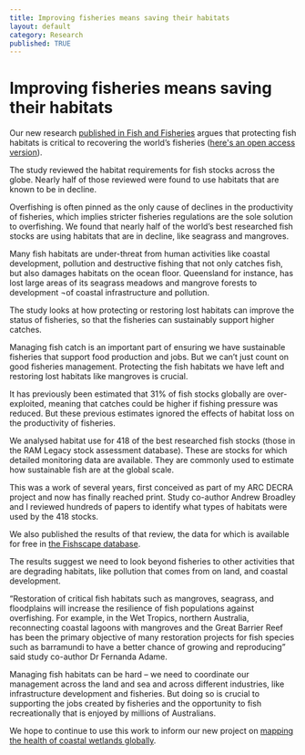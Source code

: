 ```yaml
---
title: Improving fisheries means saving their habitats   
layout: default
category: Research
published: TRUE
---
```


# Improving fisheries means saving their habitats   

Our new research [published in Fish and Fisheries](https://onlinelibrary.wiley.com/doi/abs/10.1111/faf.12318) argues that protecting fish habitats is critical to recovering the world’s fisheries ([here's an open access version](https://www.biorxiv.org/content/early/2017/12/13/233478)).

The study reviewed the habitat requirements for fish stocks across the globe. Nearly half of those reviewed were found to use habitats that are known to be in decline.  

Overfishing is often pinned as the only cause of declines in the productivity of fisheries, which implies stricter fisheries regulations are the sole solution to overfishing. We found that nearly half of the world’s best researched fish stocks are using habitats that are in decline, like seagrass and mangroves.

Many fish habitats are under-threat from human activities like coastal development, pollution and destructive fishing that not only catches fish, but also damages habitats on the ocean floor. Queensland for instance, has lost large areas of its seagrass meadows and mangrove forests to development ¬of coastal infrastructure and pollution.

The study looks at how protecting or restoring lost habitats can improve the status of fisheries, so that the fisheries can sustainably support higher catches.

Managing fish catch is an important part of ensuring we have sustainable fisheries that support food production and jobs. But we can’t just count on good fisheries management. Protecting the fish habitats we have left and restoring lost habitats like mangroves is crucial.

It has previously been estimated that 31% of fish stocks globally are over-exploited, meaning that catches could be higher if fishing pressure was reduced. But these previous estimates ignored the effects of habitat loss on the productivity of fisheries.

We analysed habitat use for 418 of the best researched fish stocks (those in the RAM Legacy stock assessment database). These are stocks for which detailed monitoring data are available. They are commonly used to estimate how sustainable fish are at the global scale.

This was a work of several years, first conceived as part of my ARC DECRA project and now has finally reached print. Study co-author Andrew Broadley and I reviewed hundreds of papers to identify what types of habitats were used by the 418 stocks.

We also published the results of that review, the data for which is available for free in [the Fishscape database](http://www.seascapemodels.org/fishscape/).

The results suggest we need to look beyond fisheries to other activities that are degrading habitats, like pollution that comes from on land, and coastal development.

“Restoration of critical fish habitats such as mangroves, seagrass, and floodplains will increase the resilience of fish populations against overfishing. For example, in the Wet Tropics, northern Australia, reconnecting coastal lagoons with mangroves and the Great Barrier Reef has been the primary objective of many restoration projects for fish species such as barramundi to have a better chance of growing and reproducing” said study co-author Dr Fernanda Adame.

Managing fish habitats can be hard – we need to coordinate our management across the land and sea and across different industries, like infrastructure development and fisheries. But doing so is crucial to supporting the jobs created by fisheries and the opportunity to fish recreationally that is enjoyed by millions of Australians.  

We hope to continue to use this work to inform our new project on [mapping the health of coastal wetlands globally](https://globalwetlandsproject.org/). 
